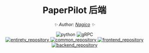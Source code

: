<div align="center">

# PaperPilot 后端

<!-- markdownlint-disable-next-line MD036 -->
_✨ Author: [Nagico](https://github.com/Nagico/) ✨_
</div>

<p align="center">
  <img src="https://img.shields.io/badge/Python-3.9|3.10|3.11-blue" alt="python">
  <img src="https://img.shields.io/badge/gRPC-proto3-2ca1aa" alt="gRPC">
  <br />
  <a href="https://github.com/LSX-s-Software/PaperPilot">
    <img src="https://img.shields.io/badge/Github-full-brightgreen?logo=github" alt="entirety_repository">
  </a>
  <a href="https://github.com/Nagico/paperpilot-common">
    <img src="https://img.shields.io/badge/Github-common-brightgreen?logo=github" alt="common_repository">
  </a>
  <a href="https://github.com/LSX-s-Software/paperpilot-frontend">
    <img src="https://img.shields.io/badge/Github-frontend-brightgreen?logo=github" alt="frontend_repository">
  </a>
  <a href="https://github.com/Nagico/paperpilot-backend">
    <img src="https://img.shields.io/badge/Github-backend-brightgreen?logo=github" alt="backend_repository">
  </a>
  <br />

[//]: # (  <a href="https://github.com/ZiqiangStudio/zq_recruitment_backend/actions/workflows/prod.yml">)

[//]: # (    <img src="https://github.com/ZiqiangStudio/zq_recruitment_backend/actions/workflows/prod.yml/badge.svg?branch=production" alt="Production Server CI/CD">)

[//]: # (  </a>)
</p>
<!-- markdownlint-enable MD033 -->
